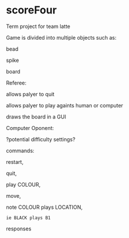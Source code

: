 # scoreFour
Term project for team latte


Game is divided into multiple objects such as:

bead

spike

board


Referee:

allows palyer to quit

allows palyer to play againts human or computer

draws the board in a GUI


Computer Oponent:

?potential difficulty settings?

commands:

  restart,
  
  quit,
  
  play COLOUR,
  
  move,
  
  note COLOUR plays LOCATION,
  
    ie BLACK plays B1
    
  responses
